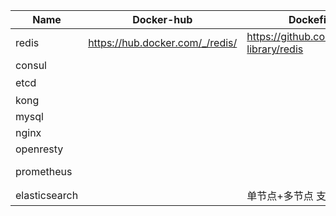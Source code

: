 

| Name       | Docker-hub                      | Dockefile                               | Remark                                        |
| ---------- | ------------------------------- | --------------------------------------- | --------------------------------------------- |
| redis      | https://hub.docker.com/_/redis/ | https://github.com/docker-library/redis | 支持数据AOP和RDB                              |
| consul     |                                 |                                         |                                               |
| etcd       |                                 |                                         | 3个节点                                       |
| kong       |                                 |                                         | kong+konga                                    |
| mysql      |                                 |                                         |                                               |
| nginx      |                                 |                                         |                                               |
| openresty  |                                 |                                         |                                               |
| prometheus |                                 |                                         | prometheus+grafana+alertmanager+node-exporter |
|elasticsearch||单节点+多节点 支持kibana|

